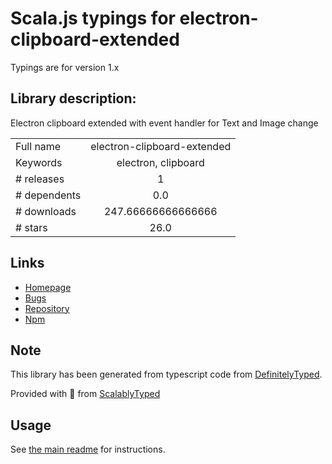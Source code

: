 
# Scala.js typings for electron-clipboard-extended

Typings are for version 1.x

## Library description:
Electron clipboard extended with event handler for Text and Image change

|                    |                 |
| ------------------ | :-------------: |
| Full name          | electron-clipboard-extended |
| Keywords           | electron, clipboard |
| # releases         | 1 |
| # dependents       | 0.0 |
| # downloads        | 247.66666666666666 |
| # stars            | 26.0 |

## Links
- [Homepage](https://github.com/arjun-g/electron-clipboard-extended#readme)
- [Bugs](https://github.com/arjun-g/electron-clipboard-extended/issues)
- [Repository](https://github.com/arjun-g/electron-clipboard-extended)
- [Npm](https://www.npmjs.com/package/electron-clipboard-extended)
    


## Note
This library has been generated from typescript code from [DefinitelyTyped](https://definitelytyped.org).

Provided with :purple_heart: from [ScalablyTyped](https://github.com/oyvindberg/ScalablyTyped)

## Usage
See [the main readme](../../readme.md) for instructions.



